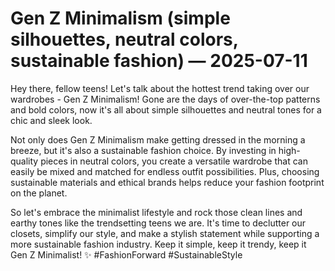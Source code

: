 # Gen Z Minimalism (simple silhouettes, neutral colors, sustainable fashion) — 2025-07-11

Hey there, fellow teens! Let's talk about the hottest trend taking over our wardrobes - Gen Z Minimalism! Gone are the days of over-the-top patterns and bold colors, now it's all about simple silhouettes and neutral tones for a chic and sleek look.

Not only does Gen Z Minimalism make getting dressed in the morning a breeze, but it's also a sustainable fashion choice. By investing in high-quality pieces in neutral colors, you create a versatile wardrobe that can easily be mixed and matched for endless outfit possibilities. Plus, choosing sustainable materials and ethical brands helps reduce your fashion footprint on the planet.

So let's embrace the minimalist lifestyle and rock those clean lines and earthy tones like the trendsetting teens we are. It's time to declutter our closets, simplify our style, and make a stylish statement while supporting a more sustainable fashion industry. Keep it simple, keep it trendy, keep it Gen Z Minimalist! ✨ #FashionForward #SustainableStyle